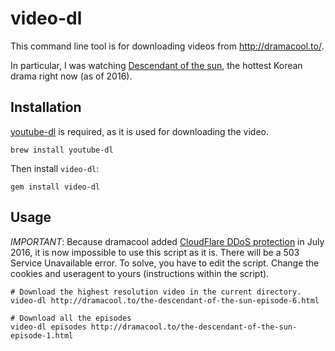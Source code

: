 # video-dl

This command line tool is for downloading videos from http://dramacool.to/.

In particular, I was watching [Descendant of the sun](http://dramacool.to/the-descendant-of-the-sun-episode-1.html), the hottest Korean drama right now (as of 2016).

## Installation

[youtube-dl](https://github.com/rg3/youtube-dl) is required, as it is used for downloading the video.

    brew install youtube-dl

Then install `video-dl`:

    gem install video-dl


## Usage

_IMPORTANT_: Because dramacool added [CloudFlare DDoS protection](http://superuser.com/questions/888507/problems-with-wget-to-a-cloudflare-hosted-site-503-service-unavailable/888523) in July 2016, it is now impossible to use this script as it is. There will be a 503 Service Unavailable error. To solve, you have to edit the script. Change the cookies and useragent to yours (instructions within the script).

    # Download the highest resolution video in the current directory.
    video-dl http://dramacool.to/the-descendant-of-the-sun-episode-6.html

    # Download all the episodes
    video-dl episodes http://dramacool.to/the-descendant-of-the-sun-episode-1.html

